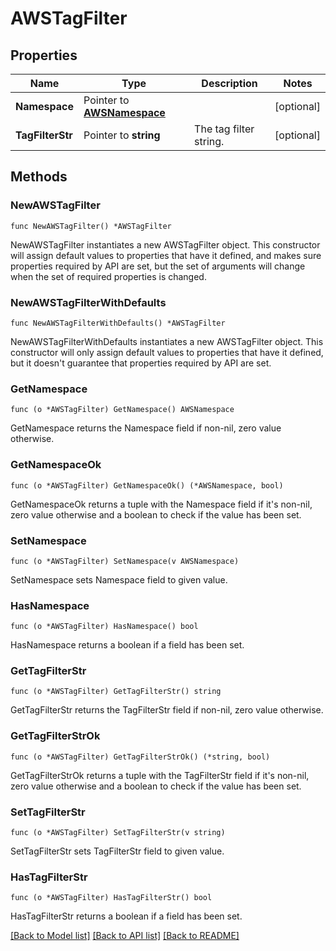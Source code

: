 # AWSTagFilter

## Properties

| Name             | Type                                           | Description            | Notes      |
| ---------------- | ---------------------------------------------- | ---------------------- | ---------- |
| **Namespace**    | Pointer to [**AWSNamespace**](AWSNamespace.md) |                        | [optional] |
| **TagFilterStr** | Pointer to **string**                          | The tag filter string. | [optional] |

## Methods

### NewAWSTagFilter

`func NewAWSTagFilter() *AWSTagFilter`

NewAWSTagFilter instantiates a new AWSTagFilter object.
This constructor will assign default values to properties that have it defined,
and makes sure properties required by API are set, but the set of arguments
will change when the set of required properties is changed.

### NewAWSTagFilterWithDefaults

`func NewAWSTagFilterWithDefaults() *AWSTagFilter`

NewAWSTagFilterWithDefaults instantiates a new AWSTagFilter object.
This constructor will only assign default values to properties that have it defined,
but it doesn't guarantee that properties required by API are set.

### GetNamespace

`func (o *AWSTagFilter) GetNamespace() AWSNamespace`

GetNamespace returns the Namespace field if non-nil, zero value otherwise.

### GetNamespaceOk

`func (o *AWSTagFilter) GetNamespaceOk() (*AWSNamespace, bool)`

GetNamespaceOk returns a tuple with the Namespace field if it's non-nil, zero value otherwise
and a boolean to check if the value has been set.

### SetNamespace

`func (o *AWSTagFilter) SetNamespace(v AWSNamespace)`

SetNamespace sets Namespace field to given value.

### HasNamespace

`func (o *AWSTagFilter) HasNamespace() bool`

HasNamespace returns a boolean if a field has been set.

### GetTagFilterStr

`func (o *AWSTagFilter) GetTagFilterStr() string`

GetTagFilterStr returns the TagFilterStr field if non-nil, zero value otherwise.

### GetTagFilterStrOk

`func (o *AWSTagFilter) GetTagFilterStrOk() (*string, bool)`

GetTagFilterStrOk returns a tuple with the TagFilterStr field if it's non-nil, zero value otherwise
and a boolean to check if the value has been set.

### SetTagFilterStr

`func (o *AWSTagFilter) SetTagFilterStr(v string)`

SetTagFilterStr sets TagFilterStr field to given value.

### HasTagFilterStr

`func (o *AWSTagFilter) HasTagFilterStr() bool`

HasTagFilterStr returns a boolean if a field has been set.

[[Back to Model list]](../README.md#documentation-for-models) [[Back to API list]](../README.md#documentation-for-api-endpoints) [[Back to README]](../README.md)
